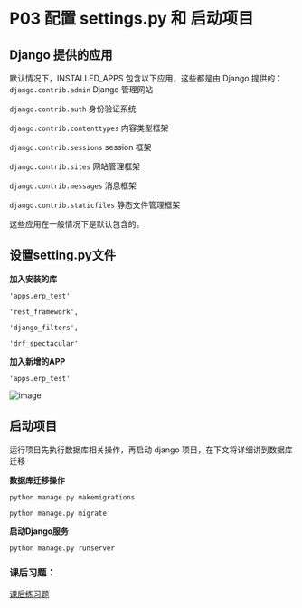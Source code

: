 
# P03 配置 settings.py 和 启动项目
## **Django 提供的应用**
默认情况下，INSTALLED_APPS 包含以下应用，这些都是由 Django 提供的：
`django.contrib.admin`  Django 管理网站

`django.contrib.auth`  身份验证系统

`django.contrib.contenttypes`  内容类型框架

`django.contrib.sessions`  session 框架

`django.contrib.sites`  网站管理框架

`django.contrib.messages`  消息框架

`django.contrib.staticfiles`  静态文件管理框架

这些应用在一般情况下是默认包含的。
## **设置setting.py文件**

 **加入安装的库**

`'apps.erp_test'`

`'rest_framework',`

`'django_filters',`

`'drf_spectacular'`

**加入新增的APP**


`'apps.erp_test'`


   ![image](assets/configure-settings.png)

## **启动项目**  

运行项目先执行数据库相关操作，再启动 django 项目，在下文将详细讲到数据库迁移

**数据库迁移操作**

`​python manage.py makemigrations​​​​`
   
`​python manage.py migrate`

**启动Django服务**

`python manage.py runserver`


### 课后习题：
[课后练习题](/contents/P13.md#4-django-项目搭建)